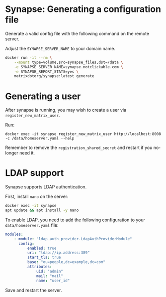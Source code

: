 # Synapse: Generating a configuration file

Generate a valid config file with the following command on the remote server.

Adjust the `SYNAPSE_SERVER_NAME` to your domain name.

```bash
docker run -it --rm \
    --mount type=volume,src=synapse_files,dst=/data \
    -e SYNAPSE_SERVER_NAME=synapse.notclickable.com \
    -e SYNAPSE_REPORT_STATS=yes \
    matrixdotorg/synapse:latest generate
```

# Generating a user

After synapse is running, you may wish to create a user via `register_new_matrix_user`.

Run:

```
docker exec -it synapse register_new_matrix_user http://localhost:8008 -c /data/homeserver.yaml --help
```

Remember to remove the `registration_shared_secret` and restart if you no-longer need it.

# LDAP support

Synapse supports LDAP authentication.

First, install `nano` on the server:

```bash
docker exec -it synapse
apt update && apt install -y nano
```

To enable LDAP, you need to add the following configuration to your `data/homeserver.yaml` file:

```yaml
modules:
    - module: "ldap_auth_provider.LdapAuthProviderModule"
      config:
          enabled: true
          uri: "ldap://ip.address:389"
          start_tls: true
          base: "ou=people,dc=example,dc=com"
          attributes:
              uid: "admin"
              mail: "mail"
              name: "user_id"
```

Save and restart the server.
